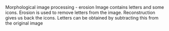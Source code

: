 Morphological image processing - erosion
Image contains letters and some icons. Erosion is used to remove letters from the image. Reconstruction gives us back the icons. Letters can be obtained by subtracting this from the original image
